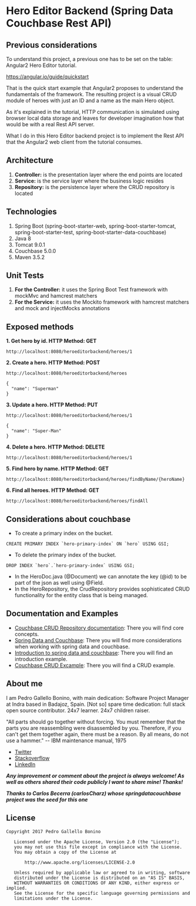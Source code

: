 # Hero Editor Backend (Spring Data Couchbase Rest API)

## Previous considerations

To understand this project, a previous one has to be set on the table: Angular2 Hero Editor tutorial.

https://angular.io/guide/quickstart

That is the quick start example that Angular2 proposes to understand the fundamentals of the framework. The resulting project is a visual CRUD module of heroes with just an ID and a name as the main Hero object.

As it's explained in the tutorial, HTTP communication is simulated using browser local data storage and leaves for developer imagination how that would be with a real Rest API server.

What I do in this Hero Editor backend project is to implement the Rest API that the Angular2 web client from the tutorial consumes.

## Architecture
 
 1. **Controller:** is the presentation layer where the end points are located
 2. **Service:** is the service layer where the business logic resides
 3. **Repository:** is the persistence layer where the CRUD repository is located
 
## Technologies

1. Spring Boot (spring-boot-starter-web, spring-boot-starter-tomcat, spring-boot-starter-test, spring-boot-starter-data-couchbase)
2. Java 8
3. Tomcat 9.0.1
4. Couchbase 5.0.0
5. Maven 3.5.2

## Unit Tests

 1. **For the Controller:** it uses the Spring Boot Test framework with mockMvc and hamcrest matchers
 2. **For the Service:** it uses the Mockito framework with hamcrest matchers and mock and injectMocks annotations 
 
## Exposed methods

**1. Get hero by id. HTTP Method: GET**
```
http://localhost:8080/heroeditorbackend/heroes/1
```

**2. Create a hero. HTTP Method: POST**
```
http://localhost:8080/heroeditorbackend/heroes
```
```
{
  "name": "Superman"
}
```

**3. Update a hero. HTTP Method: PUT**
```
http://localhost:8080/heroeditorbackend/heroes/1
```
```
{
  "name": "Super-Man"
}
```

**4. Delete a hero. HTTP Method: DELETE**
```
http://localhost:8080/heroeditorbackend/heroes/1
```

**5. Find hero by name. HTTP Method: GET**
```
http://localhost:8080/heroeditorbackend/heroes/findByName/{heroName}
```

**6. Find all heroes. HTTP Method: GET**
```
http://localhost:8080/heroeditorbackend/heroes/findAll
```

## Considerations about couchbase
 
 * To create a primary index on the bucket.
 ```
 CREATE PRIMARY INDEX `hero-primary-index` ON `hero` USING GSI;
 ```
 * To delete the primary index of the bucket.
 ```
 DROP INDEX `hero`.`hero-primary-index` USING GSI;
 ```
 * In the HeroDoc.java (@Document) we can annotate the key (@id) to be part of the json as well using @Field.
 * In the HeroRepository, the CrudRepository provides sophisticated CRUD functionality for the entity class that is being managed.

## Documentation and Examples
 
* [Couchbase CRUD Repository documentation](http://docs.spring.io/spring-data/couchbase/docs/current/reference/html/#repositories.core-concepts): There you will find core concepts.
* [Spring Data and Couchbase](https://blog.couchbase.com/spring-data-couchbase-2-is-out-quick-getting-started-with-spring-initializr/): There you will find more considerations when working with spring data and couchbase.
* [Introduction to spring data and couchbase](http://www.baeldung.com/spring-data-couchbase): There you will find an introduction example.
* [Couchbase CRUD Excample](https://blog.couchbase.com/vaadin-couchbase-crud-sample/): There you will find a CRUD example.

## About me
I am Pedro Gallello Bonino, with main dedication: Software Project Manager at Indra based in Badajoz, Spain.
[Not so] spare time dedication: full stack open source contributor.
24x7 learner.
24x7 children raiser.

"All parts should go together without forcing. You must remember that the parts you are reassembling were disassembled by you. Therefore, if you can't get them together again, there must be a reason. By all means, do not use a hammer." -- IBM maintenance manual, 1975

* [Twitter](https://twitter.com/GallelloIT)
* [Stackoverflow](https://stackoverflow.com/users/882150/elpiter)
* [LinkedIn](https://www.linkedin.com/in/pedrogallello/)

_**Any improvement or comment about the project is always welcome! As well as others shared their code publicly I want to share mine! Thanks!**_

_**Thanks to Carlos Becerra (carlosCharz) whose springdatacouchbase project was the seed for this one**_

## License
```javas
Copyright 2017 Pedro Gallello Bonino

   Licensed under the Apache License, Version 2.0 (the "License");
   you may not use this file except in compliance with the License.
   You may obtain a copy of the License at

       http://www.apache.org/licenses/LICENSE-2.0

   Unless required by applicable law or agreed to in writing, software
   distributed under the License is distributed on an "AS IS" BASIS,
   WITHOUT WARRANTIES OR CONDITIONS OF ANY KIND, either express or implied.
   See the License for the specific language governing permissions and
   limitations under the License.
